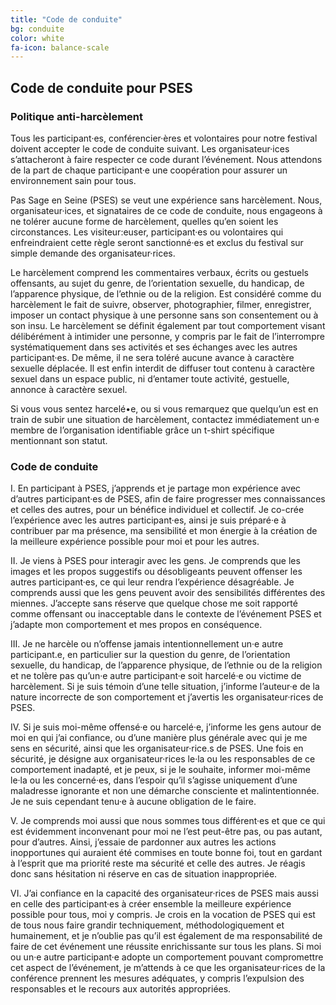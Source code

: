 ```yaml
---
title: "Code de conduite"
bg: conduite
color: white
fa-icon: balance-scale
---
```


## Code de conduite pour PSES

### Politique anti-harcèlement

Tous les participant·es, conférencier·ères et volontaires pour notre festival doivent accepter le code de conduite suivant. Les organisateur·ices s’attacheront à faire respecter ce code durant l’événement. Nous attendons de la part de chaque participant·e une coopération pour assurer un environnement sain pour tous.

Pas Sage en Seine (PSES) se veut une expérience sans harcèlement. Nous, organisateur·ices, et signataires de ce code de conduite, nous engageons à ne tolérer aucune forme de harcèlement, quelles qu’en soient les circonstances. Les visiteur:euser, participant·es ou volontaires qui enfreindraient cette règle seront sanctionné·es et exclus du festival sur simple demande des organisateur·rices.

Le harcèlement comprend les commentaires verbaux, écrits ou gestuels offensants, au sujet du genre, de l’orientation sexuelle, du handicap, de l’apparence physique, de l’ethnie ou de la religion. Est considéré comme du harcèlement le fait de suivre, observer, photographier, filmer, enregistrer, imposer un contact physique à une personne sans son consentement ou à son insu. Le harcèlement se définit également par tout comportement visant délibérément à intimider une personne, y compris par le fait de l’interrompre systématiquement dans ses activités et ses échanges avec les autres participant·es. De même, il ne sera toléré aucune avance à caractère sexuelle déplacée. Il est enfin interdit de diffuser tout contenu à caractère sexuel dans un espace public, ni d’entamer toute activité, gestuelle, annonce à caractère sexuel.

Si vous vous sentez harcelé•e, ou si vous remarquez que quelqu’un est en train de subir une situation de harcèlement, contactez immédiatement un·e membre de l’organisation identifiable grâce un t-shirt spécifique mentionnant son statut.

### Code de conduite

I. En participant à PSES, j’apprends et je partage mon expérience avec d’autres participant·es de PSES, afin de faire progresser mes connaissances et celles des autres, pour un bénéfice individuel et collectif. Je co-crée l’expérience avec les autres participant·es, ainsi je suis préparé·e à contribuer par ma présence, ma sensibilité et mon énergie à la création de la meilleure expérience possible pour moi et pour les autres.

II. Je viens à PSES pour interagir avec les gens. Je comprends que les images et les propos suggestifs ou désobligeants peuvent offenser les autres participant·es, ce qui leur rendra l’expérience désagréable. Je comprends aussi que les gens peuvent avoir des sensibilités différentes des miennes. J’accepte sans réserve que quelque chose me soit rapporté comme offensant ou inacceptable dans le contexte de l’événement PSES et j’adapte mon comportement et mes propos en conséquence.

III. Je ne harcèle ou n’offense jamais intentionnellement un·e autre participant.e, en particulier sur la question du genre, de l’orientation sexuelle, du handicap, de l’apparence physique, de l’ethnie ou de la religion et ne tolère pas qu’un·e autre participant·e soit harcelé·e ou victime de harcèlement. Si je suis témoin d’une telle situation, j’informe l’auteur·e de la nature incorrecte de son comportement et j’avertis les organisateur·rices de PSES.

IV. Si je suis moi-même offensé·e ou harcelé·e, j’informe les gens autour de moi en qui j’ai confiance, ou d’une manière plus générale avec qui je me sens en sécurité, ainsi que les organisateur·rice.s de PSES. Une fois en sécurité, je désigne aux organisateur·rices le·la ou les responsables de ce comportement inadapté, et je peux, si je le souhaite, informer moi-même le·la ou les concerné·es, dans l’espoir qu’il s’agisse uniquement d’une maladresse ignorante et non une démarche consciente et malintentionnée. Je ne suis cependant tenu·e à aucune obligation de le faire.

V. Je comprends moi aussi que nous sommes tous différent·es et que ce qui est évidemment inconvenant pour moi ne l’est peut-être pas, ou pas autant, pour d’autres. Ainsi, j’essaie de pardonner aux autres les actions inopportunes qui auraient été commises en toute bonne foi, tout en gardant à l’esprit que ma priorité reste ma sécurité et celle des autres. Je réagis donc sans hésitation ni réserve en cas de situation inappropriée.

VI. J’ai confiance en la capacité des organisateur·rices de PSES mais aussi en celle des participant·es à créer ensemble la meilleure expérience possible pour tous, moi y compris. Je crois en la vocation de PSES qui est de tous nous faire grandir techniquement, méthodologiquement et humainement, et je n’oublie pas qu’il est également de ma responsabilité de faire de cet événement une réussite enrichissante sur tous les plans. Si moi ou un·e autre participant·e adopte un comportement pouvant compromettre cet aspect de l’événement, je m’attends à ce que les organisateur·rices de la conférence prennent les mesures adéquates, y compris l’expulsion des responsables et le recours aux autorités appropriées.
